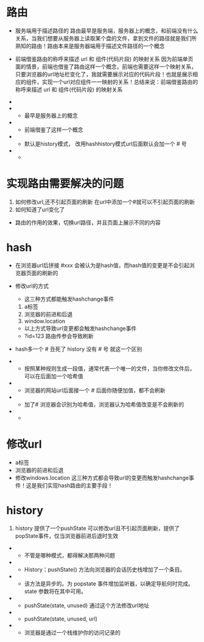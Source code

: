 # 路由
- 服务端用于描述路径的
路由最早是服务端，服务器上的概念，和前端没有什么关系，当我们想要从服务器上读取某个盘的文件，拿到文件的路径就是我们所熟知的路由！路由本来是服务器端用于描述文件路径的一个概念
- 前端借鉴路由的称呼来描述 url 和 组件(代码片段) 的映射关系
因为前端单页面的情景，前端也借鉴了路由这样一个概念，前端也需要这样一个映射关系，只要浏览器的url地址栏变化了，我就需要展示对应的代码片段！也就是展示相应的组件，实现一个url对应组件一一映射的关系！总结来说：前端借鉴路由的称呼来描述 url 和 组件(代码片段) 的映射关系


- 

- - 最早是服务器上的概念
- - 前端借鉴了这样一个概念
- - 默认是history模式， 改用hashhistory模式url后面默认会加一个 # 号
- - 


# 实现路由需要解决的问题
1. 如何修改url,还不引起页面的刷新
    在url中添加一个#就可以不引起页面的刷新
2. 如何知道了url变化了

- 路由的作用的效果，切换url路径，并且页面上展示不同的内容

# hash
- 在浏览器url后拼接 #xxx 会被认为是hash值，而hash值的变更是不会引起浏览器页面的刷新的
- 修改url的方式
    - 这三种方式都能触发hashchange事件
    1. a标签
    2. 浏览器的前进和后退
    3. window.location

    - 以上方式导致url变更都会触发hashchange事件
    - ?id=123 路由传参会导致刷新

- hash多一个 # 丑死了 history 没有 # 号 就这一个区别

- - 按照某种规则生成一段值，通常代表一个唯一的文件，当你修改文件后，可以在后面加一个哈希值
- - 浏览器的网站url后面接一个 # 后面你随便加值，都不会刷新
- - 加了# 浏览器会识别为哈希值，浏览器认为哈希值改变是不会刷新的
- - 

# 修改url
- a标签
- 浏览器的前进和后退
- 修改windows.location
这三种方式都会导致url的变更而触发hashchange事件！这是我们实现hash路由的主要手段！

# history
1. history 提供了一个pushState 可以修改url且不引起页面刷新，提供了popState事件，仅当浏览器前进后退时生效

- - 不管是哪种模式，都得解决那两种问题
- - History：pushState() 方法向浏览器的会话历史栈增加了一个条目。
- - 该方法是异步的。为 popstate 事件增加监听器，以确定导航何时完成。state 参数将在其中可用。
- - pushState(state, unused) 通过这个方法修改url地址
- - pushState(state, unused, url)
- - 浏览器是通过一个栈维护你的访问记录的
